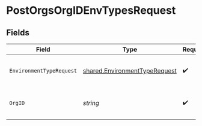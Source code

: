# PostOrgsOrgIDEnvTypesRequest


## Fields

| Field                                                                          | Type                                                                           | Required                                                                       | Description                                                                    |
| ------------------------------------------------------------------------------ | ------------------------------------------------------------------------------ | ------------------------------------------------------------------------------ | ------------------------------------------------------------------------------ |
| `EnvironmentTypeRequest`                                                       | [shared.EnvironmentTypeRequest](../../models/shared/environmenttyperequest.md) | :heavy_check_mark:                                                             | New Environment Type.<br/><br/>                                                |
| `OrgID`                                                                        | *string*                                                                       | :heavy_check_mark:                                                             | The Organization ID.<br/><br/>                                                 |